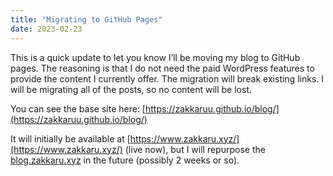 ```yaml
---
title: "Migrating to GitHub Pages"
date: 2023-02-23
---
```


This is a quick update to let you know I’ll be moving my blog to GitHub pages. The reasoning is that I do not need the paid WordPress features to provide the content I currently offer. The migration will break existing links. I will be migrating all of the posts, so no content will be lost.

You can see the base site here: [https://zakkaruu.github.io/blog/](https://zakkaruu.github.io/blog/)

It will initially be available at [https://www.zakkaru.xyz/](https://www.zakkaru.xyz/) (live now), but I will repurpose the [blog.zakkaru.xyz](https://blog.zakkaru.xyz) in the future (possibly 2 weeks or so).
